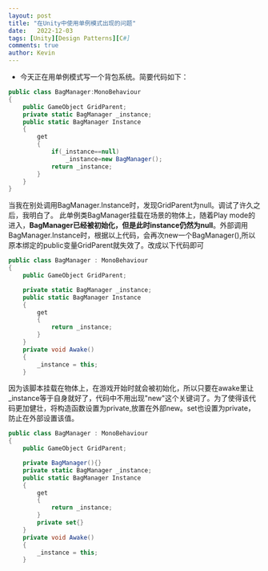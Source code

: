```yaml
---
layout: post
title: "在Unity中使用单例模式出现的问题"
date:   2022-12-03
tags: [Unity][Design Patterns][C#]
comments: true
author: Kevin
---
```


- 今天正在用单例模式写一个背包系统。简要代码如下：

<!-- more -->





```C#
public class BagManager:MonoBehaviour
{
    public GameObject GridParent;
    private static BagManager _instance;
    public static BagManager Instance
    {
        get
        {
            if(_instance==null)
                _instance=new BagManager();
            return _instance;
        }
    }
}
```
当我在别处调用BagManager.Instance时，发现GridParent为null。调试了许久之后，我明白了。
此单例类BagManager挂载在场景的物体上，随着Play mode的进入，__BagManager已经被初始化，但是此时instance仍然为null__。外部调用BagManager.Instance时，根据以上代码，会再次new一个BagManager(),所以原本绑定的public变量GridParent就失效了。改成以下代码即可

```C#
public class BagManager : MonoBehaviour
{
    public GameObject GridParent;

    private static BagManager _instance;
    public static BagManager Instance
    {
        get
        {
            return _instance;
        }
    }
    private void Awake()
    {
        _instance = this;
    }
```
因为该脚本挂载在物体上，在游戏开始时就会被初始化，所以只要在awake里让_instance等于自身就好了，代码中不用出现"new"这个关键词了。为了使得该代码更加健壮，将构造函数设置为private,放置在外部new。set也设置为private，防止在外部设置该值。
```C#
public class BagManager : MonoBehaviour
{
    public GameObject GridParent;

    private BagManager(){}
    private static BagManager _instance;
    public static BagManager Instance
    {
        get
        {
            return _instance;
        }
        private set{}
    }
    private void Awake()
    {
        _instance = this;
    }
```
